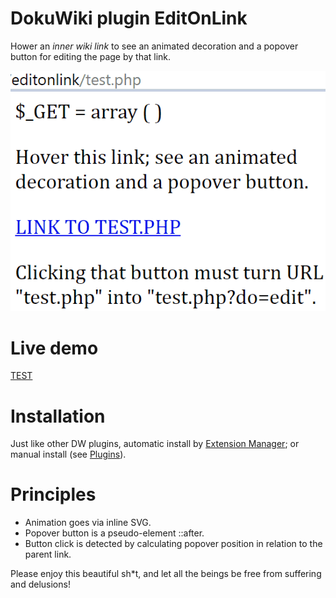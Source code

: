 # DokuWiki plugin EditOnLink

Hower an *inner wiki link* to see an animated decoration and a popover button for editing the page by that link.

![Test image](https://github.com/chang-zhao/dokuwiki-editonlink/blob/master/editonlink.gif)

# Live demo

[TEST](https://xxx.obschy.ru/editonlink/test.php)

# Installation

Just like other DW plugins, automatic install by [Extension Manager](https://www.dokuwiki.org/plugin:extension); or manual install (see [Plugins](https://www.dokuwiki.org/plugin)).

# Principles

 * Animation goes via inline SVG.
 * Popover button is a pseudo-element ::after.
 * Button click is detected by calculating popover position in relation to the parent link.

Please enjoy this beautiful sh*t, and let all the beings be free from suffering and delusions!
